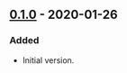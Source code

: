 ## [0.1.0](https://github.com/typescript-tea/local-/compare/v0.1.0...v0.1.0) - 2020-01-26

### Added

- Initial version.
